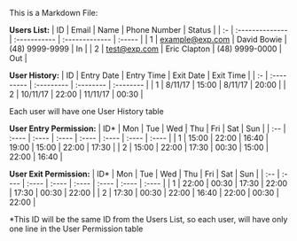 This is a Markdown File:


**Users List:**
| ID |      Email      |     Name     |  Phone Number  | Status |
| :- | :-------------- | :----------- | :------------- | :----- |
| 1  | example@exp.com | David Bowie  | (48) 9999-9999 |   In   |
| 2  |  test@exp.com   | Eric Clapton | (48) 9999-0000 |   Out  |

**User History:**
| ID | Entry Date | Entry Time | Exit Date | Exit Time |
| :- | :--------- | :--------- | :-------- | :-------- |
| 1  |  8/11/17   |   15:00    |  8/11/17  |   20:00   |
| 2  |  10/11/17  |   22:00    |  11/11/17 |   00:30   |

Each user will have one User History table

**User Entry Permission:**
| ID* |  Mon  |  Tue  |  Wed  |  Thu  |  Fri  |  Sat  |  Sun  |
| :-- | :---- | :---- | :---- | :---- | :---- | :---- | :---- |
|  1  | 15:00 | 22:00 | 16:40 | 19:00 | 15:00 | 22:00 | 17:30 |
|  2  | 15:00 | 22:00 | 17:30 | 00:30 | 15:00 | 22:00 | 16:40 |

**User Exit Permission:**
| ID* |  Mon  |  Tue  |  Wed  |  Thu  |  Fri  |  Sat  |  Sun  |
| :-- | :---- | :---- | :---- | :---- | :---- | :---- | :---- |
|  1  | 22:00 | 00:30 | 17:30 | 22:00 | 17:30 | 00:30 | 22:00 |
|  2  | 17:30 | 00:30 | 22:00 | 16:40 | 22:00 | 00:30 | 22:00 |

\*This ID will be the same ID from the Users List, so each user, will have only one line in the User Permission table
